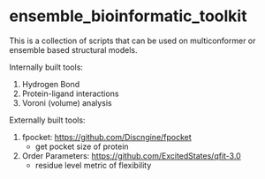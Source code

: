 # ensemble_bioinformatic_toolkit
This is a collection of scripts that can be used on multiconformer or ensemble based structural models. 


Internally built tools:
1) Hydrogen Bond
2) Protein-ligand interactions
3) Voroni (volume) analysis 

Externally built tools: 
1) fpocket: https://github.com/Discngine/fpocket
    - get pocket size of protein
2) Order Parameters: https://github.com/ExcitedStates/qfit-3.0
    - residue level metric of flexibility

